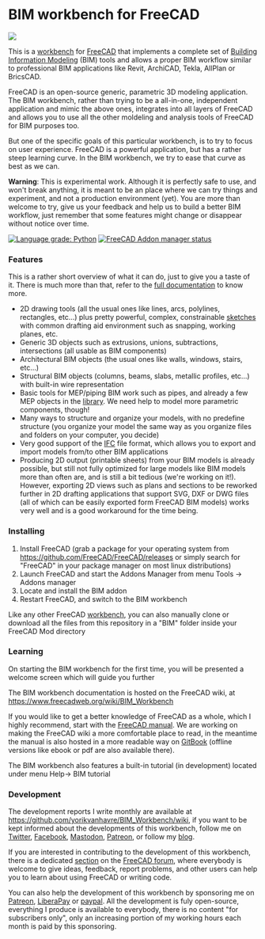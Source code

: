 # BIM workbench for FreeCAD

![](https://www.freecadweb.org/wiki/images/5/5e/BIM_workbench_presentation.png)

This is a [workbench](https://www.freecadweb.org/wiki/Workbench_Concept) for [FreeCAD](https://www.freecadweb.org) that implements a complete set of [Building Information Modeling](https://en.wikipedia.org/wiki/Building_information_modeling) (BIM) tools and allows a proper BIM workflow similar to professional BIM applications like Revit, ArchiCAD, Tekla, AllPlan or BricsCAD.

FreeCAD is an open-source generic, parametric 3D modeling application. The BIM workbench, rather than trying to be a all-in-one, independent application and mimic the above ones, integrates into all layers of FreeCAD and allows you to use all the other moldeling and analysis tools of FreeCAD for BIM purposes too.

But one of the specific goals of this particular workbench, is to try to focus on user experience. FreeCAD is a powerful application, but has a rather steep learning curve. In the BIM workbench, we try to ease that curve as best as we can.

**Warning**: This is experimental work. Although it is perfectly safe to use, and won't break anything, it is meant to be an place where we can try things and experiment, and not a production environment (yet). You are more than welcome to try, give us your feedback and help us to build a better BIM workflow, just remember that some features might change or disappear without notice over time.

[![Language grade: Python](https://img.shields.io/lgtm/grade/python/g/yorikvanhavre/BIM_Workbench.svg?logo=lgtm&logoWidth=18)](https://lgtm.com/projects/g/yorikvanhavre/BIM_Workbench/context:python) [![FreeCAD Addon manager status](https://img.shields.io/badge/FreeCAD%20addon%20manager-available-brightgreen)](https://github.com/FreeCAD/FreeCAD-addons)

### Features

This is a rather short overview of what it can do, just to give you a taste of it. There is much more than that, refer to the  [full documentation](https://www.freecadweb.org/wiki/BIM_Workbench) to know more.

* 2D drawing tools (all the usual ones like lines, arcs, polylines, rectangles, etc...) plus pretty powerful, complex, constrainable [sketches](https://www.freecadweb.org/wiki/Sketcher_Module) with common drafting aid environment such as snapping, working planes, etc.
* Generic 3D objects such as extrusions, unions, subtractions, intersections (all usable as BIM components)
* Architectural BIM objects (the usual ones like walls, windows, stairs, etc...)
* Structural BIM objects (columns, beams, slabs, metallic profiles, etc...) with built-in wire representation
* Basic tools for MEP/piping BIM work such as pipes, and already a few MEP objects in the [library](https://github.com/FreeCAD/FreeCAD-library). We need help to model more parametric components, though!
* Many ways to structure and organize your models, with no predefine structure (you organize your model the same way as you organize files and folders on your computer, you decide)
* Very good support of the [IFC](https://en.wikipedia.org/w/index.php?title=Industry_Foundation_Classes) file format, which allows you to export and import models from/to other BIM applications
* Producing 2D output (printable sheets) from your BIM models is already possible, but still not fully optimized for large models like BIM models more than often are, and is still a bit tedious (we're working on it!). However, exporting 2D views such as plans and sections to be reworked further in 2D drafting applications that support SVG, DXF or DWG files (all of which can be easily exported form FreeCAD BIM models) works very well and is a good workaround for the time being.

### Installing

1. Install FreeCAD (grab a package for your operating system from https://github.com/FreeCAD/FreeCAD/releases or simply search for "FreeCAD" in your package manager on most linux distributions)
2. Launch FreeCAD and start the Addons Manager from menu Tools -> Addons manager
3. Locate and install the BIM addon
4. Restart FreeCAD, and switch to the BIM workbench

Like any other FreeCAD [workbench](https://www.freecadweb.org/wiki/Workbench_Concept), you can also manually clone or download all the files from this repository in a "BIM" folder inside your FreeCAD Mod directory

### Learning

On starting the BIM workbench for the first time, you will be presented a welcome screen which will guide you further

The BIM workbench documentation is hosted on the FreeCAD wiki, at https://www.freecadweb.org/wiki/BIM_Workbench

If you would like to get a better knowledge of FreeCAD as a whole, which I highly recommend, start with the [FreeCAD manual](https://www.freecadweb.org/wiki/Manual:Introduction). We are working on making the FreeCAD wiki a more comfortable place to read, in the meantime the manual is also hosted in a more readable way on [GitBook](https://legacy.gitbook.com/book/yorikvanhavre/a-freecad-manual/details) (offline versions like ebook or pdf are also available there).

The BIM workbench also features a built-in tutorial (in development) located under menu Help-> BIM tutorial

### Development

The development reports I write monthly are available at https://github.com/yorikvanhavre/BIM_Workbench/wiki, if you want to be kept informed about the developments of this workbench, follow me on [Twitter](https://twitter.com/yorikvanhavre), [Facebook](https://www.facebook.com/yorikvanhavre), [Mastodon](https://mastodon.social/@yorik), [Patreon](https://www.patreon.com/yorikvanhavre), or follow my [blog](https://yorik.uncreated.net/guestblog.php).

If you are interested in contributing to the development of this workbench, there is a dedicated [section](https://forum.freecadweb.org/viewforum.php?f=23) on the [FreeCAD forum](https://forum.freecadweb.org/), where everybody is welcome to give ideas, feedback, report problems, and other users can help you to learn about using FreeCAD or writing code.

You can also help the development of this workbench by sponsoring me on [Patreon](https://www.patreon.com/yorikvanhavre), [LiberaPay](https://liberapay.com/yorik) or [paypal](mailto:yorik@uncreated.net). All the development is fuly open-source, everything I produce is available to everybody, there is no content "for subscribers only", only an increasing portion of my working hours each month is paid by this sponsoring.


